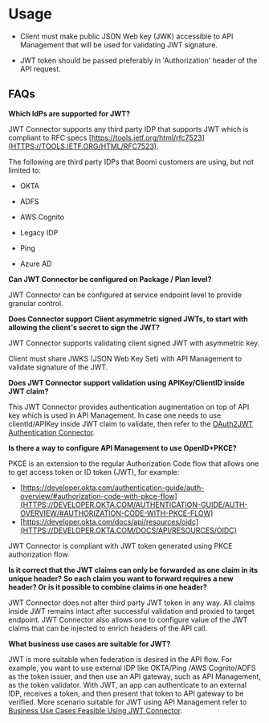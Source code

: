 ﻿---
sidebar_position: 2
---

# Usage

<head>
  <meta name="guidename" content="API Management"/>
  <meta name="context" content="GUID-1645f3b5-ecd3-4aae-a167-9e6fdd402403"/>
</head>

- Client must make public JSON Web key (JWK) accessible to API Management that will be used for validating JWT signature. 

- JWT token should be passed preferably in 'Authorization' header of the API request. 

## FAQs

**Which IdPs are supported for JWT?**

JWT Connector supports any third party IDP that supports JWT which is compliant to RFC specs [https://tools.ietf.org/html/rfc7523](HTTPS://TOOLS.IETF.ORG/HTML/RFC7523). 

The following are third party IDPs that Boomi customers are using, but not limited to: 

- OKTA 

- ADFS 

- AWS Cognito 

- Legacy IDP 

- Ping 

- Azure AD 

**Can JWT Connector be configured on Package / Plan level?**

JWT Connector can be configured at service endpoint level to provide granular control. 

**Does Connector support Client asymmetric signed JWTs, to start with allowing the client's secret to sign the JWT?**

JWT Connector supports validating client signed JWT with asymmetric key. 

Client must share JWKS (JSON Web Key Set) with API Management to validate signature of the JWT. 

**Does JWT Connector support validation using APIKey/ClientID inside JWT claim?**

This JWT Connector provides authentication augmentation on top of API key which is used in API Management. In case one needs to use clientId/APIKey inside JWT claim to validate, then refer to the [OAuth2JWT Authentication Connector](./Overview.md). 

**Is there a way to configure API Management to use OpenID+PKCE?**

PKCE is an extension to the regular Authorization Code flow that allows one to get access token or ID token (JWT), for example: 

- [https://developer.okta.com/authentication-guide/auth-overview/#authorization-code-with-pkce-flow](HTTPS://DEVELOPER.OKTA.COM/AUTHENTICATION-GUIDE/AUTH-OVERVIEW/#AUTHORIZATION-CODE-WITH-PKCE-FLOW)
- [https://developer.okta.com/docs/api/resources/oidc](HTTPS://DEVELOPER.OKTA.COM/DOCS/API/RESOURCES/OIDC)

JWT Connector is compliant with JWT token generated using PKCE authorization flow. 

**Is it correct that the JWT claims can only be forwarded as one claim in its unique header? So each claim you want to forward requires a new header? Or is it possible to combine claims in one header?**

JWT Connector does not alter third party JWT token in any way. All claims inside JWT remains intact after successful validation and proxied to target endpoint. JWT Connector also allows one to configure value of the JWT claims that can be injected to enrich headers of the API call. 

**What business use cases are suitable for JWT?**

JWT is more suitable when federation is desired in the API flow. For example, you want to use external IDP like OKTA/Ping /AWS Cognito/ADFS as the token issuer, and then use an API gateway, such as API Management, as the token validator. With JWT, an app can authenticate to an external IDP, receives a token, and then present that token to API gateway to be verified. More scenario suitable for JWT using API Management refer to [Business Use Cases Feasible Using JWT Connector](../../MasheryConnectorUseCases/BusinessUseCasesFeasibleUsingJWTConnector/Overview.md). 
